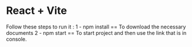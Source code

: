 # React + Vite

Follow these steps to run it : 1 - npm install == To download the necessary documents 2 - npm start == To start project and then use the link that is in console.
